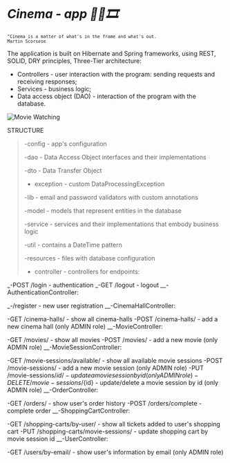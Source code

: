 # *Cinema - app 🍿👀🎞*

<sub>   
	
	"Cinema is a matter of what's in the frame and what's out.
	Martin Scorsese
	
 </sub>

The application is built on Hibernate and Spring frameworks, using REST, SOLID, DRY principles, Three-Tier architecture:

- Controllers - user interaction with the program: sending requests and receiving responses;
- Services - business logic;
- Data access object (DAO) - interaction of the program with the database.

![Movie Watching](https://media.giphy.com/media/ZcnTGzZtdOg5i/giphy.gif)

STRUCTURE
>
>-config - app's configuration
>
>-dao - Data Access Object interfaces and their implementations
>
> -dto - Data Transfer Object
> 
>- exception - custom DataProcessingException
>
>-lib - email and password validators with custom annotations
>
>-model - models that represent entities in the database
>
>-service - services and their implementations that embody business logic
>
>-util - contains a DateTime pattern
>
>-resources - files with database configuration
>
>- controller - controllers for endpoints:

_-POST /login - authentication
_-GET /logout - logout
__-AuthenticationController:

_-/register - new user registration
__-CinemaHallController:

-GET /cinema-halls/ - show all cinema-halls
-POST /cinema-halls/ - add a new cinema hall (only ADMIN role)
__-MovieController:

-GET /movies/ - show all movies
-POST /movies/ - add a new movie (only ADMIN role)
__-MovieSessionController:

-GET /movie-sessions/available/ - show all available movie sessions
-POST /movie-sessions/ - add a new movie session (only ADMIN role)
-PUT /movie-sessions/${id}/ - update a movie session by id (only ADMIN role)
-DELETE /movie-sessions/${id} - update/delete a movie session by id (only ADMIN role)
__-OrderController:

-GET /orders/ - show user's order history
-POST /orders/complete - complete order
__-ShoppingCartController:

-GET /shopping-carts/by-user/ - show all tickets added to user's shopping cart
-PUT /shopping-carts/movie-sessions/ - update shopping cart by movie session id
__-UserController:

-GET /users/by-email/ - show user's information by email (only ADMIN role)


	



